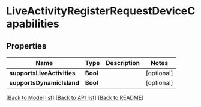 # LiveActivityRegisterRequestDeviceCapabilities

## Properties
Name | Type | Description | Notes
------------ | ------------- | ------------- | -------------
**supportsLiveActivities** | **Bool** |  | [optional] 
**supportsDynamicIsland** | **Bool** |  | [optional] 

[[Back to Model list]](../README.md#documentation-for-models) [[Back to API list]](../README.md#documentation-for-api-endpoints) [[Back to README]](../README.md)


